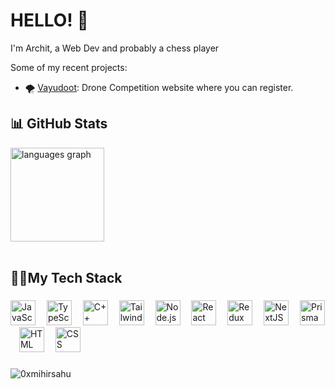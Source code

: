 # HELLO! 👋

I'm Archit, a Web Dev and probably a chess player

Some of my recent projects:

- 🌪️ [Vayudoot](https://vayudoot-2-0.vercel.app): Drone Competition website where you can register.



## 📊 GitHub Stats
<div align="left">
  <img src="https://github-readme-stats.vercel.app/api/top-langs/?username=archittgupta&theme=tokyonight&show_icons=true&hide_border=true&layout=compact" height="150" alt="languages graph"  />
</div>
<br>



###

<h2 align="left">👨‍💻My Tech Stack</h2>

###

<div align="left">
  <img src="https://skillicons.dev/icons?i=js" height="40" alt="JavaScript logo" />
  <img width="10" />
  <img src="https://skillicons.dev/icons?i=ts" height="40" alt="TypeScript logo" />
  <img width="10" />
  <img src="https://skillicons.dev/icons?i=cpp" height="40" alt="C++ logo" />
  <img width="10" />
  <img src="https://skillicons.dev/icons?i=tailwind" height="40" alt="Tailwind CSS logo" />
  <img width="10" />
  <img src="https://skillicons.dev/icons?i=nodejs" height="40" alt="Node.js logo" />
  <img width="10" />
  <img src="https://skillicons.dev/icons?i=react" height="40" alt="React logo" />
  <img width="10" />
  <img src="https://skillicons.dev/icons?i=redux" height="40" alt="Redux logo"  />
  <img width="10" />
  <img src="https://skillicons.dev/icons?i=nextjs" height="40" alt="NextJS logo"  />
  <img width="10" />
  <img src="https://skillicons.dev/icons?i=prisma" height="40" alt="Prisma logo"  />
  <img width="10" />
  <img src="https://skillicons.dev/icons?i=html" height="40" alt="HTML logo"  />
  <img width="10" />
   <img src="https://skillicons.dev/icons?i=css" height="40" alt="CSS logo"  />
  <img width="10" />
  

###

<p align="left"> <img src="https://komarev.com/ghpvc/?username=archittgupta&label=Profile%20views&color=0e75b6&style=flat" alt="0xmihirsahu" /> </p>

<!--
**archittgupta/archittgupta** is a ✨ _special_ ✨ repository because its `README.md` (this file) appears on your GitHub profile.

Here are some ideas to get you started:

- 🔭 I’m currently working on ...
- 🌱 I’m currently learning ...
- 👯 I’m looking to collaborate on ...
- 🤔 I’m looking for help with ...
- 💬 Ask me about ...
- 📫 How to reach me: ...
- 😄 Pronouns: ...
- ⚡ Fun fact: ...
-->
